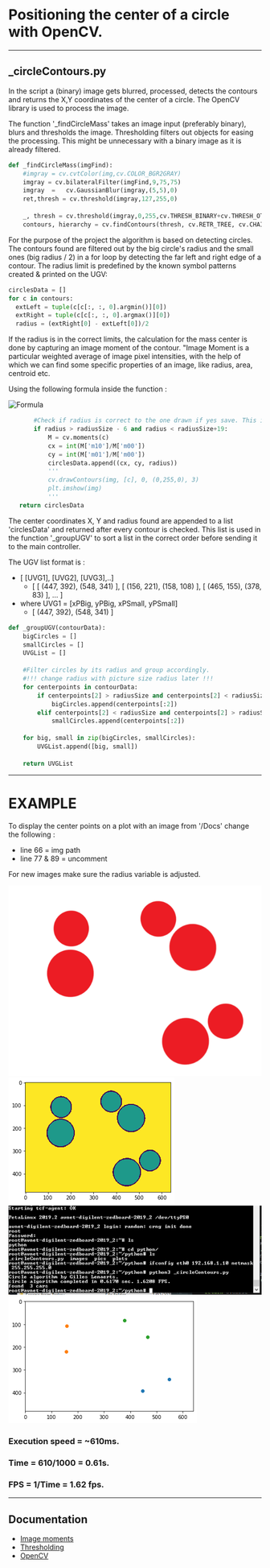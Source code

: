 # Positioning the center of a circle with OpenCV.
___
## _circleContours.py


In the script a (binary) image gets blurred, processed, detects the contours and returns the X,Y coordinates of the center of a circle. The OpenCV library is used to process the image.

The function '_findCircleMass' takes an image input (preferably binary), blurs and thresholds the image. Thresholding filters out objects for easing the processing. This might be unnecessary with a binary image as it is already filtered.

```python
def _findCircleMass(imgFind):
    #imgray = cv.cvtColor(img,cv.COLOR_BGR2GRAY)
    imgray = cv.bilateralFilter(imgFind,9,75,75)
    imgray	=	cv.GaussianBlur(imgray,(5,5),0)
    ret,thresh = cv.threshold(imgray,127,255,0)

    _, thresh = cv.threshold(imgray,0,255,cv.THRESH_BINARY+cv.THRESH_OTSU)
    contours, hierarchy = cv.findContours(thresh, cv.RETR_TREE, cv.CHAIN_APPROX_SIMPLE)
```
For the purpose of the project the algorithm is based on detecting circles. The contours found are filtered out by the big circle's radius and the small ones (big radius / 2) in a for loop by detecting the far left and right edge of a contour. The radius limit is predefined by the known symbol patterns created & printed on the UGV:
```python
circlesData = []
for c in contours:
  extLeft = tuple(c[c[:, :, 0].argmin()][0])
  extRight = tuple(c[c[:, :, 0].argmax()][0])
  radius = (extRight[0] - extLeft[0])/2
```
 If the radius is in the correct limits, the calculation for the mass center is done by capturing an image moment of the contour. "Image Moment is a particular weighted average of image pixel intensities, with the help of which we can find some specific properties of an image, like radius, area, centroid etc.

Using the following formula inside the function :

![Formula](https://wikimedia.org/api/rest_v1/media/math/render/svg/900cb0605c954a17961360525a87fa6e38569c8b)

```python
       #Check if radius is correct to the one drawn if yes save. This is to avoid collision over each other.
       if radius > radiusSize - 6 and radius < radiusSize+19:       
           M = cv.moments(c)
           cx = int(M['m10']/M['m00'])
           cy = int(M['m01']/M['m00'])
           circlesData.append((cx, cy, radius))
           '''                               
           cv.drawContours(img, [c], 0, (0,255,0), 3)
           plt.imshow(img)
           '''
   return circlesData
```

The center coordinates X, Y and radius found are appended to a list 'circlesData' and returned after every contour is checked. This list is used in the function '_groupUGV' to sort a list in the correct order before sending it to the main controller.

The UGV list format is :
* [ [UVG1], [UVG2], [UVG3],..]
  *  [ [ (447, 392), (548, 341) ], [ (156, 221), (158, 108) ], [ (465, 155), (378, 83) ], ... ]
* where UVG1 = [xPBig, yPBig, xPSmall, yPSmall]
  * [ (447, 392), (548, 341) ]

```python
def _groupUGV(contourData):
    bigCircles = []
    smallCircles = []
    UVGList = []

    #Filter circles by its radius and group accordingly.
    #!!! change radius with picture size radius later !!!
    for centerpoints in contourData:
        if centerpoints[2] > radiusSize and centerpoints[2] < radiusSize + 15:
            bigCircles.append(centerpoints[:2])
        elif centerpoints[2] < radiusSize and centerpoints[2] > radiusSize - 2:
            smallCircles.append(centerpoints[:2])

    for big, small in zip(bigCircles, smallCircles):
        UVGList.append([big, small])

    return UVGList
```
---
# EXAMPLE
To display the center points on a plot with an image from '/Docs' change the following :
* line 66 = img path
* line 77 & 89 = uncomment

For new images make sure the radius variable is adjusted.

![Image](https://github.com/UviDTE-UviSpace/localization-hls/blob/master/Software/Python/images/CirclePicMultiple.png)
![Contours](https://github.com/UviDTE-UviSpace/localization-hls/blob/master/Software/Python/pics/CirclePicMultiple_contours.png)
![Zedboard Python Execution speed](https://github.com/UviDTE-UviSpace/localization-hls/blob/master/Software/Python/pics/execute%20speed%20UGVMultiple%20Python%20ZedBoard.PNG)
![Center points](https://github.com/UviDTE-UviSpace/localization-hls/blob/master/Software/Python/pics/CirclePicMultiple_plot.png)

### Execution speed = ~610ms.
### Time = 610/1000 = 0.61s.
### FPS = 1/Time =  1.62 fps.
---
## Documentation
* [Image moments](https://www.learnopencv.com/find-center-of-blob-centroid-using-opencv-cpp-python/)
* [Thresholding](https://www.learnopencv.com/opencv-threshold-python-cpp/)
* [OpenCV](https://opencv.org/)
